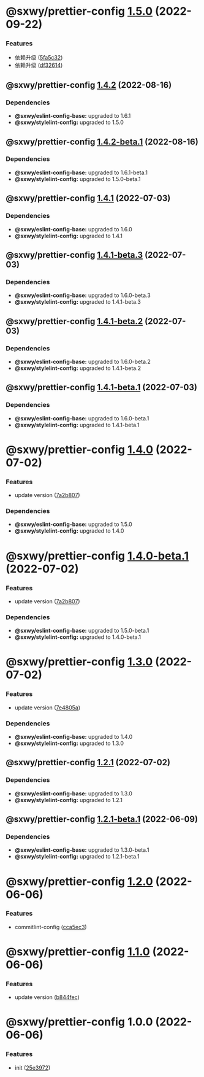 # @sxwy/prettier-config [1.5.0](https://github.com/sxwy/standard/compare/@sxwy/prettier-config@1.4.2...@sxwy/prettier-config@1.5.0) (2022-09-22)

### Features

- 依赖升级 ([5fa5c32](https://github.com/sxwy/standard/commit/5fa5c325a11520856b9af9b3b716b7458cf9bd8b))
- 依赖升级 ([df32614](https://github.com/sxwy/standard/commit/df3261447fbb1ae1348e51da36182293a56bfc96))

## @sxwy/prettier-config [1.4.2](https://github.com/sxwy/standard/compare/@sxwy/prettier-config@1.4.1...@sxwy/prettier-config@1.4.2) (2022-08-16)

### Dependencies

- **@sxwy/eslint-config-base:** upgraded to 1.6.1
- **@sxwy/stylelint-config:** upgraded to 1.5.0

## @sxwy/prettier-config [1.4.2-beta.1](https://github.com/sxwy/standard/compare/@sxwy/prettier-config@1.4.1...@sxwy/prettier-config@1.4.2-beta.1) (2022-08-16)

### Dependencies

- **@sxwy/eslint-config-base:** upgraded to 1.6.1-beta.1
- **@sxwy/stylelint-config:** upgraded to 1.5.0-beta.1

## @sxwy/prettier-config [1.4.1](https://github.com/sxwy/standard/compare/@sxwy/prettier-config@1.4.0...@sxwy/prettier-config@1.4.1) (2022-07-03)

### Dependencies

- **@sxwy/eslint-config-base:** upgraded to 1.6.0
- **@sxwy/stylelint-config:** upgraded to 1.4.1

## @sxwy/prettier-config [1.4.1-beta.3](https://github.com/sxwy/standard/compare/@sxwy/prettier-config@1.4.1-beta.2...@sxwy/prettier-config@1.4.1-beta.3) (2022-07-03)

### Dependencies

- **@sxwy/eslint-config-base:** upgraded to 1.6.0-beta.3
- **@sxwy/stylelint-config:** upgraded to 1.4.1-beta.3

## @sxwy/prettier-config [1.4.1-beta.2](https://github.com/sxwy/standard/compare/@sxwy/prettier-config@1.4.1-beta.1...@sxwy/prettier-config@1.4.1-beta.2) (2022-07-03)

### Dependencies

- **@sxwy/eslint-config-base:** upgraded to 1.6.0-beta.2
- **@sxwy/stylelint-config:** upgraded to 1.4.1-beta.2

## @sxwy/prettier-config [1.4.1-beta.1](https://github.com/sxwy/standard/compare/@sxwy/prettier-config@1.4.0...@sxwy/prettier-config@1.4.1-beta.1) (2022-07-03)

### Dependencies

- **@sxwy/eslint-config-base:** upgraded to 1.6.0-beta.1
- **@sxwy/stylelint-config:** upgraded to 1.4.1-beta.1

# @sxwy/prettier-config [1.4.0](https://github.com/sxwy/standard/compare/@sxwy/prettier-config@1.3.0...@sxwy/prettier-config@1.4.0) (2022-07-02)

### Features

- update version ([7a2b807](https://github.com/sxwy/standard/commit/7a2b80790c5429888dff064f1feafb748a308f31))

### Dependencies

- **@sxwy/eslint-config-base:** upgraded to 1.5.0
- **@sxwy/stylelint-config:** upgraded to 1.4.0

# @sxwy/prettier-config [1.4.0-beta.1](https://github.com/sxwy/standard/compare/@sxwy/prettier-config@1.3.0...@sxwy/prettier-config@1.4.0-beta.1) (2022-07-02)

### Features

- update version ([7a2b807](https://github.com/sxwy/standard/commit/7a2b80790c5429888dff064f1feafb748a308f31))

### Dependencies

- **@sxwy/eslint-config-base:** upgraded to 1.5.0-beta.1
- **@sxwy/stylelint-config:** upgraded to 1.4.0-beta.1

# @sxwy/prettier-config [1.3.0](https://github.com/sxwy/standard/compare/@sxwy/prettier-config@1.2.1...@sxwy/prettier-config@1.3.0) (2022-07-02)

### Features

- update version ([7e4805a](https://github.com/sxwy/standard/commit/7e4805ac5bf883932297cf88f796e9735e0f4e2f))

### Dependencies

- **@sxwy/eslint-config-base:** upgraded to 1.4.0
- **@sxwy/stylelint-config:** upgraded to 1.3.0

## @sxwy/prettier-config [1.2.1](https://github.com/sxwy/standard/compare/@sxwy/prettier-config@1.2.0...@sxwy/prettier-config@1.2.1) (2022-07-02)

### Dependencies

- **@sxwy/eslint-config-base:** upgraded to 1.3.0
- **@sxwy/stylelint-config:** upgraded to 1.2.1

## @sxwy/prettier-config [1.2.1-beta.1](https://github.com/sxwy/standard/compare/@sxwy/prettier-config@1.2.0...@sxwy/prettier-config@1.2.1-beta.1) (2022-06-09)

### Dependencies

- **@sxwy/eslint-config-base:** upgraded to 1.3.0-beta.1
- **@sxwy/stylelint-config:** upgraded to 1.2.1-beta.1

# @sxwy/prettier-config [1.2.0](https://github.com/sxwy/standard/compare/@sxwy/prettier-config@1.1.0...@sxwy/prettier-config@1.2.0) (2022-06-06)

### Features

- commitlint-config ([cca5ec3](https://github.com/sxwy/standard/commit/cca5ec343f14d5d666d08681b725c03d3a4277d8))

# @sxwy/prettier-config [1.1.0](https://github.com/sxwy/standard/compare/@sxwy/prettier-config@1.0.0...@sxwy/prettier-config@1.1.0) (2022-06-06)

### Features

- update version ([b844fec](https://github.com/sxwy/standard/commit/b844fec212ea7a6dd8d5d1f056c97adb9d8b31cf))

# @sxwy/prettier-config 1.0.0 (2022-06-06)

### Features

- init ([25e3972](https://github.com/sxwy/standard/commit/25e3972b65d2b66d1057b4387fd3a2e079a28a92))
